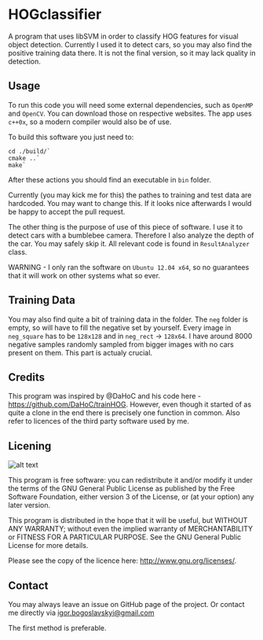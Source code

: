 HOGclassifier
=============

A program that uses libSVM in order to classify HOG features for visual object detection.
Currently I used it to detect cars, so you may also find the positive training data there. 
It is not the final version, so it may lack quality in detection.

Usage
-------
To run this code you will need some external dependencies, such as `OpenMP` and `OpenCV`. 
You can download those on respective websites.
The app uses `c++0x`, so a modern compiler would also be of use. 

To build this software you just need to:

    cd ./build/`
    cmake ..`
    make`

After these actions you should find an executable in `bin` folder. 

Currently (you may kick me for this) the pathes to training and test data are hardcoded. 
You may want to change this. If it looks nice afterwards I would be happy to accept the pull request.

The other thing is the purpose of use of this piece of software. I use it to detect cars with a 
bumblebee camera. Therefore I also analyze the depth of the car. You may safely skip it.
All relevant code is found in `ResultAnalyzer` class.

WARNING - I only ran the software on `Ubuntu 12.04 x64`, so no guarantees that it will work on other 
systems what so ever. 

Training Data
------------
You may also find quite a bit of training data in the folder. The `neg` folder is empty, 
so will have to fill the negative set by yourself. Every image in `neg_square` has to be `128x128` 
and in `neg_rect` -> `128x64`. I have around 8000 negative samples randomly sampled from bigger images
with no cars present on them. This part is actualy crucial.


Credits
--------
This program was inspired by @DaHoC and his code here - https://github.com/DaHoC/trainHOG. 
However, even though it started of as quite a clone in the end there is precisely one function in common. 
Also refer to licences of the third party software used by me.

Licening
--------
![alt text][logo]

[logo]:http://www.gnu.org/graphics/gplv3-127x51.png "Logo Title Text 2"


This program is free software: you can redistribute it and/or modify
it under the terms of the GNU General Public License as published by
the Free Software Foundation, either version 3 of the License, or
(at your option) any later version.

This program is distributed in the hope that it will be useful,
but WITHOUT ANY WARRANTY; without even the implied warranty of
MERCHANTABILITY or FITNESS FOR A PARTICULAR PURPOSE.  See the
GNU General Public License for more details.

Please see the copy of the licence here: http://www.gnu.org/licenses/.

Contact
-------
You may always leave an issue on GitHub page of the project. Or contact me directly via igor.bogoslavskyi@gmail.com

The first method is preferable.

